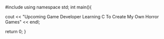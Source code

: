#include <iostream> 
  using namespace std;
  int main(){
  
  cout << "Upcoming Game Developer Learning C To Create My Own Horror Games" << endl;
  
  return 0;
  }
